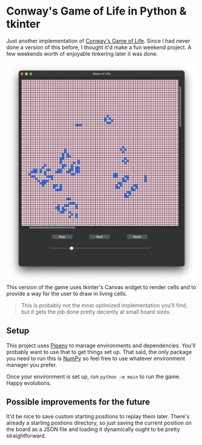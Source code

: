 # Conway's Game of Life in Python & tkinter
Just another implementation of [Conway's Game of Life](https://en.wikipedia.org/wiki/Conway%27s_Game_of_Life). Since I had never done a version of this
before, I thought it'd make a fun weekend project. A few weekends worth of enjoyable tinkering later it was done.

![Screenshot of Game of Life implementation](./images/GameScreenshot.png)
This version of the game uses tkinter's Canvas widget to render cells and to provide a way for the user to draw in living cells. 

> This is probably not the most optimized implementation you'll find, but it gets the job done pretty decently at small board sizes.

## Setup
This project uses [Pipenv](https://pipenv.pypa.io/en/latest/) to manage environments and dependencies. You'll probably want to use that to get things set up. That said, the only package you need to run this is [NumPy](https://numpy.org/) so feel free to use whatever environment manager you prefer.

Once your environment is set up, run `python -m main` to run the game. Happy evolutions.

## Possible improvements for the future
It'd be nice to save custom starting positions to replay them later. There's already a starting postions
directory, so just saving the current position on the board as a JSON file and loading it dynamically
ought to be pretty straightforward.
